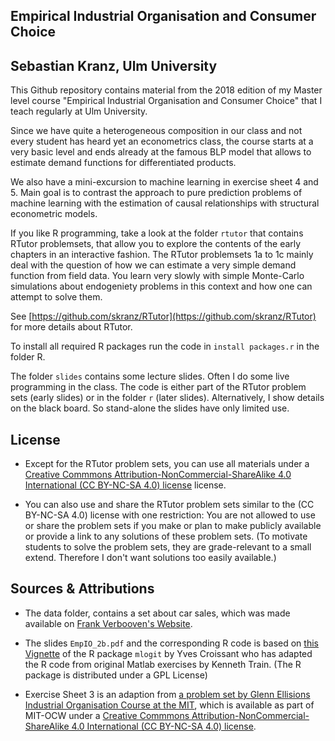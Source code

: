 ## Empirical Industrial Organisation and Consumer Choice
## Sebastian Kranz, Ulm University

This Github repository contains material from the 2018 edition of my Master level course "Empirical Industrial Organisation and Consumer Choice" that I teach regularly at Ulm University.

Since we have quite a heterogeneous composition in our class and not every student has heard yet an econometrics class, the course starts at a very basic level and ends already at the famous BLP model that allows to estimate demand functions for differentiated products.

We also have a mini-excursion to machine learning in exercise sheet 4 and 5. Main goal is to contrast the approach to pure prediction problems of machine learning  with the estimation of causal relationships with structural econometric models.

If you like R programming, take a look at the folder `rtutor` that contains RTutor problemsets, that allow you to explore the contents of the early chapters in an interactive fashion. The RTutor problemsets 1a to 1c  mainly deal with the question of how we can estimate a very simple demand function from field data. You learn very slowly with simple Monte-Carlo simulations about endogeniety problems in this context and how one can attempt to solve them.

See [https://github.com/skranz/RTutor](https://github.com/skranz/RTutor) for more details about RTutor.


To install all required R packages run the code in `install packages.r` in the folder R.

The folder `slides` contains some lecture slides. Often I do some live programming in the class. The code is either part of the RTutor problem sets (early slides) or in the folder `r` (later slides). Alternatively, I show details on the black board. So stand-alone the slides have only limited use.

## License

- Except for the RTutor problem sets, you can use all materials under a [Creative Commmons Attribution-NonCommercial-ShareAlike 4.0 International (CC BY-NC-SA 4.0) license](https://ocw.mit.edu/terms/#cc) license.

- You can also use and share the RTutor problem sets similar to the (CC BY-NC-SA 4.0) license with one restriction: You are not allowed to use or share the problem sets if you make or plan to make publicly available or provide a link to any solutions of these problem sets. (To motivate students to solve the problem sets, they are grade-relevant to a small extend. Therefore I don't want solutions too easily available.)


## Sources & Attributions

- The data folder, contains a set about car sales, which was made available on [Frank Verbooven's Website](https://sites.google.com/site/frankverbo/data-and-software).

- The slides `EmpIO_2b.pdf` and the corresponding R code is based on [this Vignette](https://cran.r-project.org/web/packages/mlogit/vignettes/Exercises.pdf) of the R package `mlogit` by Yves Croissant who has adapted the R code from original Matlab exercises by Kenneth Train. (The R package is distributed under a GPL License)

- Exercise Sheet 3 is an adaption from [a problem set by Glenn Ellisions Industrial Organisation Course at the MIT](https://ocw.mit.edu/courses/economics/14-271-industrial-organization-i-fall-2005/assignments/ps2.pdf), which is available as part of MIT-OCW under a [Creative Commmons Attribution-NonCommercial-ShareAlike 4.0 International (CC BY-NC-SA 4.0) license](https://ocw.mit.edu/terms/#cc).
